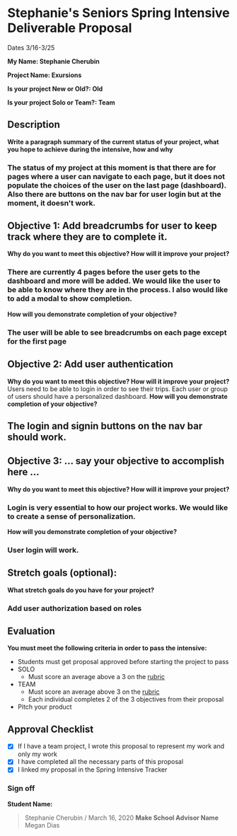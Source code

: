 # Stephanie's Seniors Spring Intensive Deliverable Proposal 


Dates 3/16-3/25

**My Name: Stephanie Cherubin**


**Project Name: Exursions** 


**Is your project New or Old?: Old**


**Is your project Solo or Team?: Team**


## Description

**Write a paragraph summary of the current status of your project, what you hope to achieve during the intensive, how and why**

### The status of my project at this moment is that there are for pages where a user can navigate to each page, but it does not populate the choices of the user on the last page (dashboard). Also there are buttons on the nav bar for user login but at the moment, it doesn't work.

## Objective 1: Add breadcrumbs for user to keep track where they are to complete it.

**Why do you want to meet this objective? How will it improve your project?** 
### There are currently 4 pages before the user gets to the dashboard and more will be added. We would like the user to be able to know where they are in the process. I also would like to add a modal to show completion.
**How will you demonstrate completion of your objective?** 
### The user will be able to see breadcrumbs on each page except for the first page 

## Objective 2: Add user authentication
**Why do you want to meet this objective? How will it improve your project?** 
 Users need to be able to login in order to see their trips. Each user or group of users should have a personalized dashboard.
**How will you demonstrate completion of your objective?** 
## The login and signin buttons on the nav bar should work.
## Objective 3: ... say your objective to accomplish here …
**Why do you want to meet this objective? How will it improve your project?** 
### Login is very essential to how our project works. We would like to create a sense of personalization.
**How will you demonstrate completion of your objective?** 
### User login will work.
## Stretch goals (optional):

**What stretch goals do you have for your project?**
### Add user authorization based on roles
## Evaluation

**You must meet the following criteria in order to pass the intensive:**

- Students must get proposal approved before starting the project to pass
- SOLO
    - Must score an average above a 3 on the [rubric]
- TEAM
    - Must score an average above 3 on the [rubric]
    - Each individual completes 2 of the 3 objectives from their proposal
- Pitch your product


[rubric]:https://docs.google.com/document/d/1IOQDmohLBEBT-hyr-2vgw1mbZUNsq3fHxVfH0oRmVt0/edit



## Approval Checklist
- [x] If I have a team project, I wrote this proposal to represent my work and only my work
- [x] I have completed all the necessary parts of this proposal
- [x] I linked my proposal in the Spring Intensive Tracker

### Sign off

**Student Name:**                
> Stephanie Cherubin /  March 16, 2020
**Make School Advisor Name**
> Megan Dias